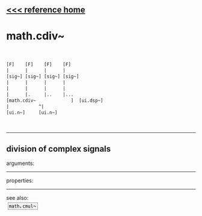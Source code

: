[<<< reference home](ceammc_lib.md)
---

# math.cdiv~

```


[F]    [F]    [F]    [F]
|      |      |      |
[sig~] [sig~] [sig~] [sig~]
|      |      |      |
|      |      |      |
|      |.     |..    |...
[math.cdiv~             ]  [ui.dsp~]
|           ^|
[ui.n~]     [ui.n~]

            
```
---
division of complex signals
---
arguments:


---
properties:


---
see also:<br>
[![math.cmul~](img/object_math.cmul~.png)](math.cmul~.md)
